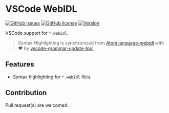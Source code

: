 # VSCode WebIDL

[![GitHub issues](https://img.shields.io/github/issues/XadillaX/vscode-language-webidl.svg)](https://github.com/XadillaX/vscode-language-webidl/issues)
[![GitHub license](https://img.shields.io/badge/license-MIT-blue.svg)](https://github.com/XadillaX/vscode-language-webidl/blob/master/LICENSE) 
[![Version](https://vsmarketplacebadge.apphb.com/version-short/XadillaX.webidl.svg?style=flat&color=blue)](https://marketplace.visualstudio.com/items?itemName=XadillaX.webidl)

VSCode support for `*.webidl`.

> Syntax Highlighting is synchronized from [Atom language-webidl](https://github.com/izgzhen/language-webidl) with ❤ by [vscode-grammar-update-tool](https://github.com/XadillaX/vscode-update-grammar-tool).

## Features

+ Syntax highlighting for `*.webidl` files.

## Contribution

Pull request(s) are welcomed.
